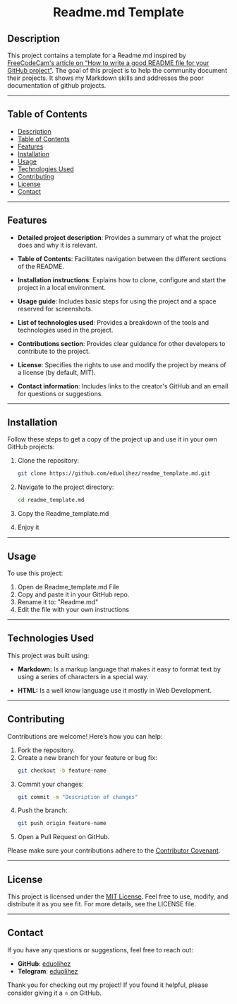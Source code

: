<h1 align="center"> Readme.md Template </h1>

## Description
This project contains a template for a Readme.md inspired by [FreeCodeCam's article on “How to write a good README file for your GitHub project”](https://www.freecodecamp.org/news/how-to-write-a-good-readme-file/). The goal of this project is to help the community document their projects. It shows my Markdown skills and addresses the poor documentation of github projects.

---

## Table of Contents
- [Description](#description)
- [Table of Contents](#table-of-contents)
- [Features](#features)
- [Installation](#installation)
- [Usage](#usage)
- [Technologies Used](#technologies-used)
- [Contributing](#contributing)
- [License](#license)
- [Contact](#contact)

---

## Features
- **Detailed project description**: Provides a summary of what the project does and why it is relevant.

- **Table of Contents**: Facilitates navigation between the different sections of the README.

- **Installation instructions**: Explains how to clone, configure and start the project in a local environment.

- **Usage guide**: Includes basic steps for using the project and a space reserved for screenshots.

- **List of technologies used**: Provides a breakdown of the tools and technologies used in the project.

- **Contributions section**: Provides clear guidance for other developers to contribute to the project.

- **License**: Specifies the rights to use and modify the project by means of a license (by default, MIT).

- **Contact information**: Includes links to the creator's GitHub and an email for questions or suggestions.

---

## Installation
Follow these steps to get a copy of the project up and use it in your own GitHub projects:

1. Clone the repository:
   ```bash
   git clone https://github.com/eduolihez/readme_template.md.git
   ```
2. Navigate to the project directory:
   ```bash
   cd readme_template.md
   ```
3. Copy the Readme_template.md

4. Enjoy it

---

## Usage
To use this project:
1. Open de Readme_template.md File
2. Copy and paste it in your GitHub repo.
3. Rename it to: "Readme.md"
4. Edit the file with your own instructions

---

## Technologies Used
This project was built using:
- **Markdown:** Is a markup language that makes it easy to format text by using a series of characters in a special way.

- **HTML:** Is a well know language use it mostly in Web Development.
---

## Contributing
Contributions are welcome! Here’s how you can help:
1. Fork the repository.
2. Create a new branch for your feature or bug fix:
   ```bash
   git checkout -b feature-name
   ```
3. Commit your changes:
   ```bash
   git commit -m "Description of changes"
   ```
4. Push the branch:
   ```bash
   git push origin feature-name
   ```
5. Open a Pull Request on GitHub.

Please make sure your contributions adhere to the [Contributor Covenant](https://www.contributor-covenant.org/).

---

## License
This project is licensed under the [MIT License](licence.md). Feel free to use, modify, and distribute it as you see fit. For more details, see the LICENSE file.

---

## Contact
If you have any questions or suggestions, feel free to reach out:
- **GitHub**: [eduolihez](https://github.com/eduolihez)
- **Telegram**: [eduolihez](t.me/eduolihez)

Thank you for checking out my project! If you found it helpful, please consider giving it a ⭐ on GitHub.

